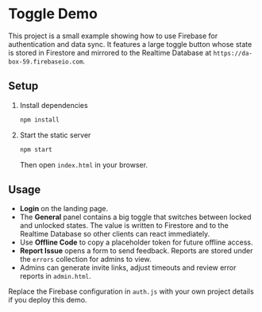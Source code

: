 # Toggle Demo

This project is a small example showing how to use Firebase for authentication and data sync. It features a large toggle button whose state is stored in Firestore and mirrored to the Realtime Database at `https://da-box-59.firebaseio.com`.

## Setup

1. Install dependencies
   ```bash
   npm install
   ```
2. Start the static server
   ```bash
   npm start
   ```
   Then open `index.html` in your browser.

## Usage

- **Login** on the landing page.
- The **General** panel contains a big toggle that switches between locked and unlocked states. The value is written to Firestore and to the Realtime Database so other clients can react immediately.
- Use **Offline Code** to copy a placeholder token for future offline access.
- **Report Issue** opens a form to send feedback. Reports are stored under the `errors` collection for admins to view.
- Admins can generate invite links, adjust timeouts and review error reports in `admin.html`.

Replace the Firebase configuration in `auth.js` with your own project details if you deploy this demo.

